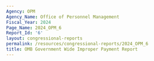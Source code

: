 ```yaml
---
Agency: OPM
Agency_Name: Office of Personnel Management
Fiscal_Year: 2024
Page_Name: 2024_OPM_6
Report_Id: '6'
layout: congressional-reports
permalink: /resources/congressional-reports/2024_OPM_6
title: OMB Government Wide Improper Payment Report
---
```

